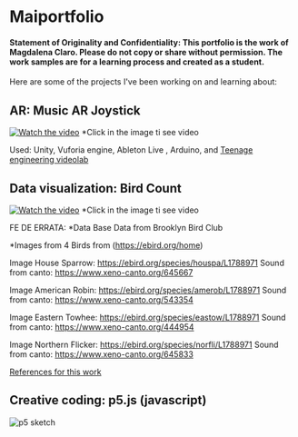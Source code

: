 # Maiportfolio

#### Statement of Originality and Confidentiality: This portfolio is the work of Magdalena Claro. Please do not copy or share without permission. The work samples are for a learning process and created as a student.

Here are some of the projects I've been working on and learning about:

## AR: **Music AR Joystick**
[![Watch the video](https://img.youtube.com/vi/H-_5CoCeBDw/maxresdefault.jpg)](https://youtu.be/H-_5CoCeBDw)
*Click in the image ti see video

Used:
Unity, Vuforia engine, Ableton Live , Arduino, and [Teenage engineering videolab](https://github.com/teenageengineering/videolab)

## Data visualization: **Bird Count**

[![Watch the video](https://img.youtube.com/vi/putdBsAkBqc/maxresdefault.jpg)](https://youtu.be/putdBsAkBqcA)
*Click in the image ti see video

FE DE ERRATA: *Data Base Data from Brooklyn Bird Club

*Images from 4 Birds from (https://ebird.org/home)

Image House Sparrow: https://ebird.org/species/houspa/L1788971
Sound from canto: https://www.xeno-canto.org/645667

Image American Robin: https://ebird.org/species/amerob/L1788971
Sound from canto: https://www.xeno-canto.org/543354

Image Eastern Towhee: https://ebird.org/species/eastow/L1788971
Sound from canto: https://www.xeno-canto.org/444954

Image Northern Flicker:  https://ebird.org/species/norfli/L1788971
Sound from canto: https://www.xeno-canto.org/645833

[References for this work]( https://vimeo.com/121809291 )

## Creative coding: p5.js (javascript)
![ p5 sketch](p5.gif)


